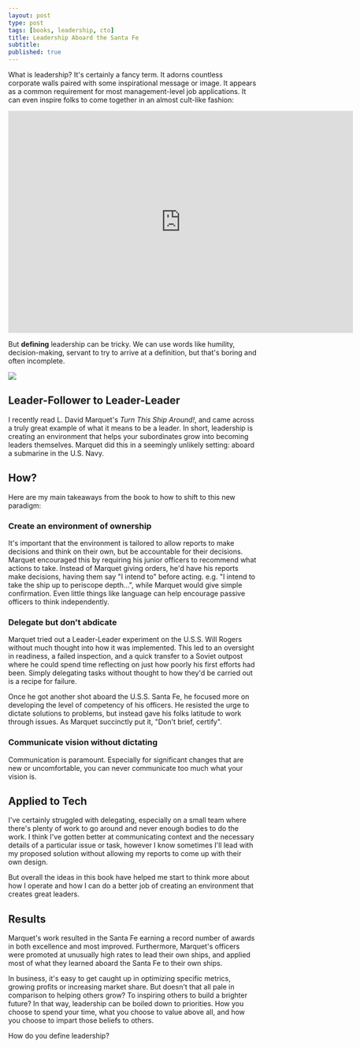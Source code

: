 ```yaml
---
layout: post
type: post
tags: [books, leadership, cto]
title: Leadership Aboard the Santa Fe
subtitle:  
published: true
---
```


What is leadership?  It's certainly a fancy term.  It adorns countless corporate walls paired with some inspirational message or image.  It appears as a common requirement for most management-level job applications.  It can even inspire folks to come together in an almost cult-like fashion:

<iframe width="700" height="450" src="https://www.youtube.com/embed/1aYN5XpWzpM" frameborder="0" allowfullscreen=""></iframe><br>

But **defining** leadership can be tricky.  We can use words like humility, decision-making, servant to try to arrive at a definition, but that's boring and often incomplete.

![](https://i.gr-assets.com/images/S/compressed.photo.goodreads.com/books/1363560329l/16158601.jpg)

## Leader-Follower to Leader-Leader

I recently read L. David Marquet's *Turn This Ship Around!*, and came across a truly great example of what it means to be a leader.  In short, leadership is creating an environment that helps your subordinates grow into becoming leaders themselves.  Marquet did this in a seemingly unlikely setting: aboard a submarine in the U.S. Navy.

## How?

Here are my main takeaways from the book to how to shift to this new paradigm:

### Create an environment of ownership

It's important that the environment is tailored to allow reports to make decisions and think on their own, but be accountable for their decisions.  Marquet encouraged this by requiring his junior officers to recommend what actions to take.  Instead of Marquet giving orders, he'd have his reports make decisions, having them say "I intend to" before acting.  e.g. "I intend to take the ship up to periscope depth...", while Marquet would give simple confirmation.  Even little things like language can help encourage passive officers to think independently.

### Delegate but don't abdicate

Marquet tried out a Leader-Leader experiment on the U.S.S. Will Rogers without much thought into how it was implemented.  This led to an oversight in readiness, a failed inspection, and a quick transfer to a Soviet outpost where he could spend time reflecting on just how poorly his first efforts had been.  Simply delegating tasks without thought to how they'd be carried out is a recipe for failure.  

Once he got another shot aboard the U.S.S. Santa Fe, he focused more on developing the level of competency of his officers.  He resisted the urge to dictate solutions to problems, but instead gave his folks latitude to work through issues.  As Marquet succinctly put it, "Don't brief, certify".

### Communicate vision without dictating

Communication is paramount.  Especially for significant changes that are new or uncomfortable, you can never communicate too much what your vision is.  

## Applied to Tech

I've certainly struggled with delegating, especially on a small team where there's plenty of work to go around and never enough bodies to do the work.  I think I've gotten better at communicating context and the necessary details of a particular issue or task, however I know sometimes I'll lead with my proposed solution without allowing my reports to come up with their own design.

But overall the ideas in this book have helped me start to think more about how I operate and how I can do a better job of creating an environment that creates great leaders.

## Results

Marquet's work resulted in the Santa Fe earning a record number of awards in both excellence and most improved.  Furthermore, Marquet's officers were promoted at unusually high rates to lead their own ships, and applied most of what they learned aboard the Santa Fe to their own ships.

In business, it's easy to get caught up in optimizing specific metrics, growing profits or increasing market share.  But doesn't that all pale in comparison to helping others grow?  To inspiring others to build a brighter future?  In that way, leadership can be boiled down to priorities.  How you choose to spend your time, what you choose to value above all, and how you choose to impart those beliefs to others.

How do you define leadership?

